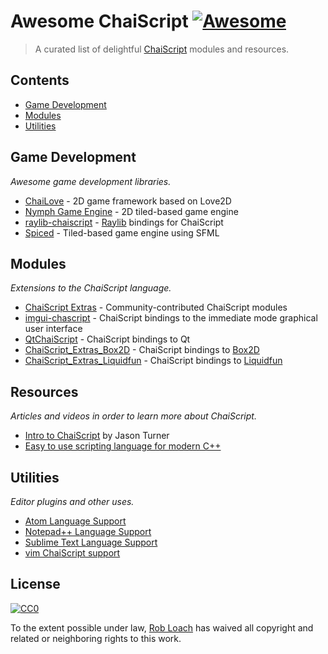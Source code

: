 # Awesome ChaiScript [![Awesome](https://awesome.re/badge.svg)](https://awesome.re)

> A curated list of delightful [ChaiScript](http://chaiscript.com) modules and resources.

## Contents

- [Game Development](#game-development)
- [Modules](#modules)
- [Utilities](#utilities)

## Game Development

*Awesome game development libraries.*

- [ChaiLove](https://github.com/libretro/libretro-chailove) - 2D game framework based on Love2D
- [Nymph Game Engine](https://github.com/sainteos/nymph-game-engine) - 2D tiled-based game engine
- [raylib-chaiscript](https://github.com/RobLoach/raylib-chaiscript) - [Raylib](https://raylib.com) bindings for ChaiScript
- [Spiced](https://github.com/ChaiScript/Spiced) - Tiled-based game engine using SFML

## Modules

*Extensions to the ChaiScript language.*

- [ChaiScript Extras](https://github.com/ChaiScript/ChaiScript_Extras) - Community-contributed ChaiScript modules
- [imgui-chascript](https://github.com/JuJuBoSc/imgui-chaiscript) - ChaiScript bindings to the immediate mode graphical user interface
- [QtChaiScript](https://github.com/facontidavide/QtChaiScript) - ChaiScript bindings to Qt
- [ChaiScript_Extras_Box2D](https://github.com/RobLoach/ChaiScript_Extras_Box2D) - ChaiScript bindings to [Box2D](https://github.com/erincatto/Box2D)
- [ChaiScript_Extras_Liquidfun](https://github.com/Alia5/ChaiScript_Extras_Liquidfun) - ChaiScript bindings to [Liquidfun](https://github.com/google/liquidfun)

## Resources

*Articles and videos in order to learn more about ChaiScript.*

- [Intro to ChaiScript](https://www.youtube.com/watch?v=CeHSHEZg-PQ) by Jason Turner
- [Easy to use scripting language for modern C++](https://mightynotes.wordpress.com/2017/02/12/chaiscript-tutorial-1-introduction-to-chaiscript/)

## Utilities

*Editor plugins and other uses.*

- [Atom Language Support](https://github.com/marty1885/language-chaiscript)
- [Notepad++ Language Support](https://github.com/ChaiScript/npp-chaiscript)
- [Sublime Text Language Support](https://github.com/ChaiScript/sublimetext-chaiscript)
- [vim ChaiScript support](https://github.com/ChaiScript/vim-chaiscript)

## License

[![CC0](http://mirrors.creativecommons.org/presskit/buttons/88x31/svg/cc-zero.svg)](https://creativecommons.org/publicdomain/zero/1.0/)

To the extent possible under law, [Rob Loach](http://robloach.net) has waived all copyright and related or neighboring rights to this work.
